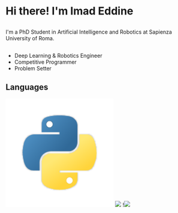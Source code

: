 # Hi there! I'm Imad Eddine

##
I'm a PhD Student in Artificial Intelligence and Robotics at Sapienza University of Roma.

## 
* Deep Learning & Robotics Engineer
* Competitive Programmer
* Problem Setter 

## Languages
![test](https://raw.githubusercontent.com/github/explore/80688e429a7d4ef2fca1e82350fe8e3517d3494d/topics/python/python.png)
<img src="https://github.com/favicon.ico" width="48">
!<img src="https://github.com/favicon.ico" width="48">

